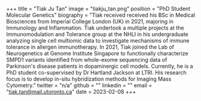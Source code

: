 +++ title = "Tiak Ju Tan" image = "tiakju_tan.png" position = "PhD Student Molecular Genetics" biography = "Tiak received received his BSc in Medical Biosciences from Imperial College London (UK) in 2021, majoring in Immunology and Inflammation. Tiak undertook a multiple projects at the Immunomodulation and Tolerance group at the NHLI in his undergraduate analyzing single cell multiomic data to investigate mechanisms of immune tolerance in allergen immunotherapy. In 2021, Tiak joined the Lab of Neurogenetics at Genome Institute Singapore to functionally characterize SMPD1 variants identified from whole-exome sequencing data of Parkinson's disease patients in dopaminergic cell models. Currently, he is a PhD student co-supervised by Dr Hartland Jackson at LTRI. His research focus is to develop in-situ hybridization methods for Imaging Mass Cytometry." twitter = "n/a" github = "" linkedin = "" email = "tiak.tan@mail.utoronto.ca" date = 2023-02-08 +++
